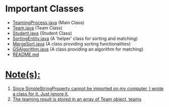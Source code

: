 # Important Classes

<ul>
    <li><a 
href="./src/main/java/com.example.comp3111_project/TeamingProcess.java">TeamingProcess.java</a> 
(Main Class) <em></em>
    <li><a 
href="./src/main/java/com.example.comp3111_project/Team.java">Team.java</a> 
(Team Class) <em></em>
    <li><a 
href="./src/main/java/com.example.comp3111_project/Person.java">Student.java</a> 
(Student Class) <em></em>
    <li><a 
href="./src/main/java/com.example.comp3111_project/SortingEntity.java">SortingEntity.java</a> 
(A 'helper' class for sorting and matching) <em></em>
    <li><a 
href="./src/main/java/com.example.algorithms/MergeSort.java">MergeSort.java</a> 
(A class providing sorting functionalities) <em></em>
    <li><a 
href="./src/main/java/com.example.algorithms/GSAlgorithm.java">GSAlgorithm.java</a> 
(A class providing an algorithm for matching) <em></em>
    <li><a href="./README.md"> README.md
</ul>

# Note(s): 
<ol>
    <li>Since SimpleStringProperty cannot be imported on my computer, I 
wrote a class for it. Just ignore it.
    <li>The teaming result is stored in an array of Team object, teams 
</ol>
